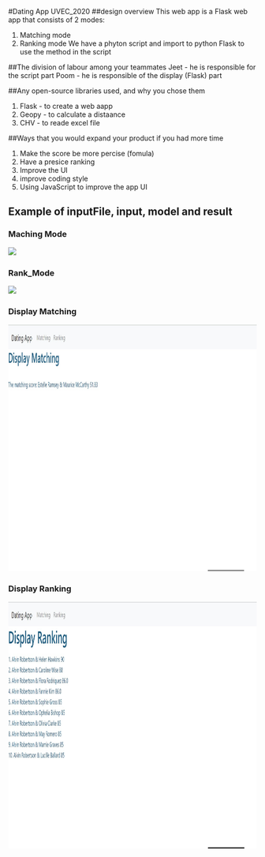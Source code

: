 #Dating App UVEC_2020
##design overview
This web app is a Flask web app that consists of 2 modes:
1. Matching mode
2. Ranking mode
We have a phyton script and import to python Flask to use the method in the script

##The division of labour among your teammates
Jeet - he is responsible for the script part
Poom - he is responsible of the display (Flask) part

##Any open-source libraries used, and why you chose them
1. Flask - to create a web aapp
2. Geopy - to calculate a distaance
3. CHV - to reade excel file

##Ways that you would expand your product if you had more time
1. Make the score be more percise (fomula)
2. Have a presice ranking
2. Improve the UI
3. improve coding style
4. Using JavaScript to improve the app UI

## Example of inputFile, input, model and result

### Maching Mode
<img src="images/maching_mode.jpg" height=500>
 
### Rank_Mode
<img src="images/rank_mode.jpg" height=500>

### Display Matching
<img src="images/display_matching.jpg" height=500>

### Display Ranking
<img src="images/display_ranking.jpg" height=500>

 

